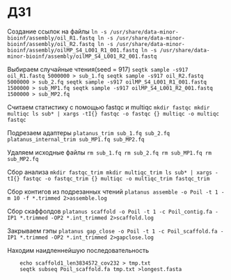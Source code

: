 # ДЗ1
Создание ссылок на файлы
    ```
    ln -s /usr/share/data-minor-bioinf/assembly/oil_R1.fastq
    ln -s /usr/share/data-minor-bioinf/assembly/oil_R2.fastq
    ln -s /usr/share/data-minor-bioinf/assembly/oilMP_S4_L001_R1_001.fastq
    ln -s /usr/share/data-minor-bioinf/assembly/oilMP_S4_L001_R2_001.fastq
    ```  
    
Выбираем случайные чтения(seed = 917)
    ```
    seqtk sample -s917 oil_R1.fastq 5000000 > sub_1.fq
    seqtk sample -s917 oil_R2.fastq 5000000 > sub_2.fq
    seqtk sample -s917 oilMP_S4_L001_R1_001.fastq 1500000 > sub_MP1.fq
    seqtk sample -s917 oilMP_S4_L001_R2_001.fastq 1500000 > sub_MP2.fq
    ```    
    
Считаем статистику с помощью fastqc и multiqc
    ```
    mkdir fastqc
    mkdir multiqc
    ls sub* | xargs -tI{} fastqc -o fastqc {}
    multiqc -o multiqc fastqc
    ```
    
Подрезаем адаптеры
    ```
    platanus_trim sub_1.fq sub_2.fq
    platanus_internal_trim sub_MP1.fq sub_MP2.fq
    ```
    
Удаляем исходные файлы
    ```
    rm sub_1.fq
    rm sub_2.fq
    rm sub_MP1.fq
    rm sub_MP2.fq
    ``` 
    
Сбор анализа
    ```
    mkdir fastqc_trim
    mkdir multiqc_trim
    ls sub* | xargs -tI{} fastqc -o fastqc_trim {}
    multiqc -o multiqc_trim fastqc_trim
    ``` 
    
Сбор контигов из подрезанных чтений
    ```
    platanus assemble -o Poil -t 1 -m 10 -f *.trimmed 2>assemble.log
    ``` 
    
Сбор скаффолдов
    ```
    platanus scaffold -o Poil -t 1 -c Poil_contig.fa -IP1 *.trimmed -OP2 *.int_trimmed 2>scaffold.log
    ``` 
    
Закрываем гэпы
    ```
    platanus gap_close -o Poil -t 1 -c Poil_scaffold.fa -IP1 *.trimmed -OP2 *.int_trimmed 2>gapclose.log
    ``` 
    
Находим наидленнейшую последовательность
```
    echo scaffold1_len3834572_cov232 > tmp.txt
    seqtk subseq Poil_scaffold.fa tmp.txt >longest.fasta
```
